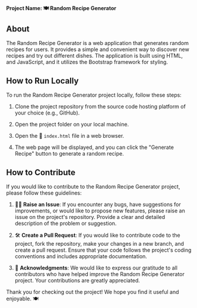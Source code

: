 #### Project Name: 🍽️ Random Recipe Generator

## About
The Random Recipe Generator is a web application that generates random recipes for users. It provides a simple and convenient way to discover new recipes and try out different dishes. The application is built using HTML, and JavaScript, and it utilizes the Bootstrap framework for styling.


## How to Run Locally
To run the Random Recipe Generator project locally, follow these steps:

1. Clone the project repository from the source code hosting platform of your choice (e.g., GitHub).

2. Open the project folder on your local machine.

3. Open the 📄 `index.html` file in a web browser.

4. The web page will be displayed, and you can click the "Generate Recipe" button to generate a random recipe.

## How to Contribute
If you would like to contribute to the Random Recipe Generator project, please follow these guidelines:

1. 🙋‍♀️ **Raise an Issue**: If you encounter any bugs, have suggestions for improvements, or would like to propose new features, please raise an issue on the project's repository. Provide a clear and detailed description of the problem or suggestion.

2. 🛠️ **Create a Pull Request**: If you would like to contribute code to the project, fork the repository, make your changes in a new branch, and create a pull request. Ensure that your code follows the project's coding conventions and includes appropriate documentation.

3. 🙏 **Acknowledgments**: We would like to express our gratitude to all contributors who have helped improve the Random Recipe Generator project. Your contributions are greatly appreciated.

Thank you for checking out the project! We hope you find it useful and enjoyable. 🍽️